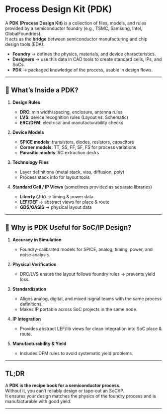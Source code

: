 # Process Design Kit (PDK)

A **PDK (Process Design Kit)** is a collection of files, models, and rules provided by a semiconductor foundry (e.g., TSMC, Samsung, Intel, GlobalFoundries).  
It acts as the **bridge** between semiconductor manufacturing and chip design tools (EDA).

- **Foundry** → defines the physics, materials, and device characteristics.  
- **Designers** → use this data in CAD tools to create standard cells, IPs, and SoCs.  
- **PDK** → packaged knowledge of the process, usable in design flows.  

---

## 🔹 What’s Inside a PDK?

1. **Design Rules**
   - **DRC**: min width/spacing, enclosure, antenna rules  
   - **LVS**: device recognition rules (Layout vs. Schematic)  
   - **ERC/DFM**: electrical and manufacturability checks  

2. **Device Models**
   - **SPICE models**: transistors, diodes, resistors, capacitors  
   - **Corner models**: TT, SS, FF, SF, FS for process variations  
   - **Parasitic models**: RC extraction decks  

3. **Technology Files**
   - Layer definitions (metal stack, vias, diffusion, poly)  
   - Process stack info for layout tools  

4. **Standard Cell / IP Views** (sometimes provided as separate libraries)
   - **Liberty (.lib)** → timing & power data  
   - **LEF/DEF** → abstract views for place & route  
   - **GDS/OASIS** → physical layout data  

---

## 🔹 Why is PDK Useful for SoC/IP Design?

1. **Accuracy in Simulation**  
   - Foundry-calibrated models for SPICE, analog, timing, power, and noise analysis.  

2. **Physical Verification**  
   - DRC/LVS ensure the layout follows foundry rules → prevents yield loss.  

3. **Standardization**  
   - Aligns analog, digital, and mixed-signal teams with the same process definitions.  
   - Makes IP portable across SoC projects in the same node.  

4. **IP Integration**  
   - Provides abstract LEF/lib views for clean integration into SoC place & route.  

5. **Manufacturability & Yield**  
   - Includes DFM rules to avoid systematic yield problems.  

---

## TL;DR

A **PDK is the recipe book for a semiconductor process**.  
Without it, you can’t reliably design or tape-out an SoC/IP.  
It ensures your design matches the physics of the foundry process and is manufacturable with good yield.

---
